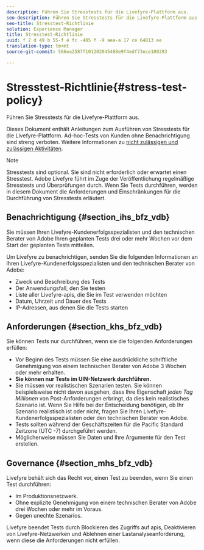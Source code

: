 ```yaml
---
description: Führen Sie Stresstests für die Livefyre-Plattform aus.
seo-description: Führen Sie Stresstests für die Livefyre-Plattform aus.
seo-title: Stresstest-Richtlinie
solution: Experience Manager
title: Stresstest-Richtlinie
uuid: f 2 d 49 b 55-f 4 fc -485 f -9 aea-a 17 ce 64813 ee
translation-type: tm+mt
source-git-commit: 566ea2587f101202045488e9f4edf73ece100293

---
```



# Stresstest-Richtlinie{#stress-test-policy}

Führen Sie Stresstests für die Livefyre-Plattform aus.

Dieses Dokument enthält Anleitungen zum Ausführen von Stresstests für die Livefyre-Plattform. Ad-hoc-Tests von Kunden ohne Benachrichtigung sind streng verboten. Weitere Informationen zu [nicht zulässigen und zulässigen Aktivitäten](#c_stress_test_policy/section_mhs_bfz_vdb).

>[!NOTE]
>
>Stresstests sind optional. Sie sind nicht erforderlich oder erwartet einen Stresstest. Adobe Livefyre führt im Zuge der Veröffentlichung regelmäßige Stresstests und Überprüfungen durch. Wenn Sie Tests durchführen, werden in diesem Dokument die Anforderungen und Einschränkungen für die Durchführung von Stresstests erläutert.

## Benachrichtigung {#section_ihs_bfz_vdb}

Sie müssen Ihren Livefyre-Kundenerfolgsspezialisten und den technischen Berater von Adobe Ihren geplanten Tests drei oder mehr Wochen vor dem Start der geplanten Tests mitteilen.

Um Livefyre zu benachrichtigen, senden Sie die folgenden Informationen an Ihren Livefyre-Kundenerfolgsspezialisten und den technischen Berater von Adobe:

* Zweck und Beschreibung des Tests
* Der Anwendungsfall, den Sie testen
* Liste aller Livefyre-apis, die Sie im Test verwenden möchten
* Datum, Uhrzeit und Dauer des Tests
* IP-Adressen, aus denen Sie die Tests starten

## Anforderungen {#section_khs_bfz_vdb}

Sie können Tests nur durchführen, wenn sie die folgenden Anforderungen erfüllen:

* Vor Beginn des Tests müssen Sie eine ausdrückliche schriftliche Genehmigung von einem technischen Berater von Adobe 3 Wochen oder mehr erhalten.
* **Sie können nur Tests im UIN-Netzwerk durchführen.**
* Sie müssen vor realistischen Szenarien testen. Sie können beispielsweise nicht davon ausgehen, dass Ihre Eigenschaft *jeden Tag Millionen* von Post-Anforderungen erbringt, da dies kein realistisches Szenario ist. Wenn Sie Hilfe bei der Entscheidung benötigen, ob Ihr Szenario realistisch ist oder nicht, fragen Sie Ihren Livefyre-Kundenerfolgsspezialisten oder den technischen Berater von Adobe.
* Tests sollten während der Geschäftszeiten für die Pacific Standard Zeitzone (UTC -7\) durchgeführt werden.
* Möglicherweise müssen Sie Daten und Ihre Argumente für den Test erstellen.

## Governance {#section_mhs_bfz_vdb}

Livefyre behält sich das Recht vor, einen Test zu beenden, wenn Sie einen Test durchführen:

* Im Produktionsnetzwerk.
* Ohne explizite Genehmigung von einem technischen Berater von Adobe drei Wochen oder mehr im Voraus.
* Gegen unechte Szenarios.

Livefyre beendet Tests durch Blockieren des Zugriffs auf apis, Deaktivieren von Livefyre-Netzwerken und Ablehnen einer Lastanalyseanforderung, wenn diese die Anforderungen nicht erfüllen.
